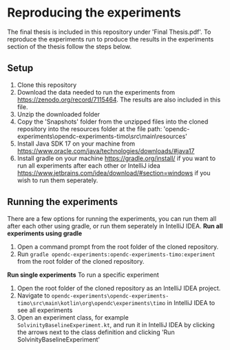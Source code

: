 
# Reproducing the experiments
The final thesis is included in this repository under 'Final Thesis.pdf'.
To reproduce the experiments run to produce the results in the experiments section of the thesis follow the steps below.

## Setup
1. Clone this repository
2. Download the data needed to run the experiments from https://zenodo.org/record/7115464. The results are also included in this file.
3. Unzip the downloaded folder
4. Copy the 'Snapshots' folder from the unzipped files into the cloned repository into the resources folder at the file path: 'opendc-experiments\opendc-experiments-timo\src\main\resources\'
5. Install Java SDK 17 on your machine from https://www.oracle.com/java/technologies/downloads/#java17
6. Install gradle on your machine https://gradle.org/install/ if you want to run all experiments after each other or IntelliJ idea https://www.jetbrains.com/idea/download/#section=windows if you wish to run them seperately.

## Running the experiments
There are a few options for running the experiments, you can run them all after each other using gradle, or run them seperately in IntelliJ IDEA.
**Run all experiments using gradle**
1.  Open a command prompt from the root folder of the cloned repository.
2.  Run `gradle opendc-experiments:opendc-experiments-timo:experiment` from the root folder of the cloned repository.

**Run single experiments**
To run a specific experiment
1. Open the root folder of the cloned repository as an IntelliJ IDEA project.
2. Navigate to `opendc-experiments\opendc-experiments-timo\src\main\kotlin\org\opendc\experiments\timo` in IntelliJ IDEA to see all experiments
3. Open an experiment class, for example `SolvinityBaselineExperiment.kt`, and run it in IntelliJ IDEA by clicking the arrows next to the class definition and clicking 'Run SolvinityBaselineExperiment'
